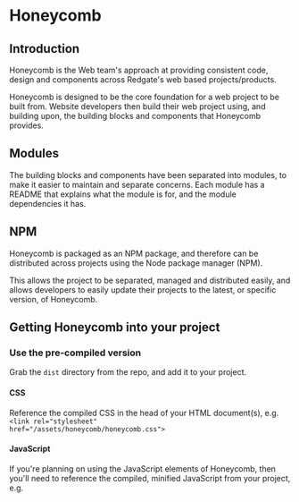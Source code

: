 # Honeycomb

## Introduction
Honeycomb is the Web team's approach at providing consistent code, design and components across Redgate's web based projects/products.

Honeycomb is designed to be the core foundation for a web project to be built from. Website developers then build their web project using, and building upon, the building blocks and components that Honeycomb provides.

## Modules
The building blocks and components have been separated into modules, to make it easier to maintain and separate concerns. Each module has a README that explains what the module is for, and the module dependencies it has.

## NPM
Honeycomb is packaged as an NPM package, and therefore can be distributed across projects using the Node package manager (NPM).

This allows the project to be separated, managed and distributed easily, and allows developers to easily update their projects to the latest, or specific version, of Honeycomb.

## Getting Honeycomb into your project

### Use the pre-compiled version
Grab the <code>dist</code> directory from the repo, and add it to your project.

#### CSS
Reference the compiled CSS in the head of your HTML document(s), e.g. 
<code>\<link rel="stylesheet" href="/assets/honeycomb/honeycomb.css"></code>

#### JavaScript
If you're planning on using the JavaScript elements of Honeycomb, then you'll need to reference the compiled, minified JavaScript from your project, e.g. <code><script src="/assets/honeycomb/honeycomb.min.js"></code>.

You'll also need to create a Honeycomb object, setting the path to your Honeycomb directory, so that the JavaScript can lazy load some of the vendor scripts it needs.

<pre><code>window.Honeycomb = {
    'path': '/assets/honeycomb/'
};
</code></pre>

### Build from source
Firstly, make sure you've installed Node and NPM.

Then, simply run 
<code>npm install git://github.com/red-gate/honeycomb-web-toolkit.git</code> 
to get the latest version. 

You can apply a version number to the end if you want a specific version, e.g. 
<code>npm install git://github.com/red-gate/honeycomb-web-toolkit.git#v1.2.3</code>.

This will add Honeycomb to your <code>node_modules</code> directory, where you can reference the Sass modules from.

## Setting up a local dev environment

To work on the Honeycomb web toolkit locally, you'll need Node and NPM. 

You'll also need a webserver configured to parse Server Side Includes in `.htm` files. 

### Setting up Server Side Includes in Apache

In `apache/conf/httpd.conf`, find `<IfModule mime_module>`.

Within that module you should find some lines about server-side includes:

    ```
    # To parse .shtml files for server-side includes (SSI):
    # (You will also need to add "Includes" to the "Options" directive.)
    AddType text/html .shtml
    AddOutputFilter INCLUDES .shtml
    ```

Add ` .htm` after both instances of `.shtml`, so the new rule looks like this:

    ```
    # To parse .shtml files for server-side includes (SSI):
    # (You will also need to add "Includes" to the "Options" directive.)
    AddType text/html .shtml .htm
    AddOutputFilter INCLUDES .shtml .htm
    ```
    
Restart Apache.
    
### Setting up Server Side Includes in IIS

In IIS Manager, go to your Honeycomb Web Toolkit site (or set one up). 

Open Handler Mappings. 

Click **Add Module Mapping...**

Configure the new module:

```
Request path: *.htm
Module: ServerSideIncludeModule
Name: SSINC-htm
```
    
Click OK and restart IIS. 

Once your webserver is configured, point it at the root of the honeycomb web toolkit repository. 
